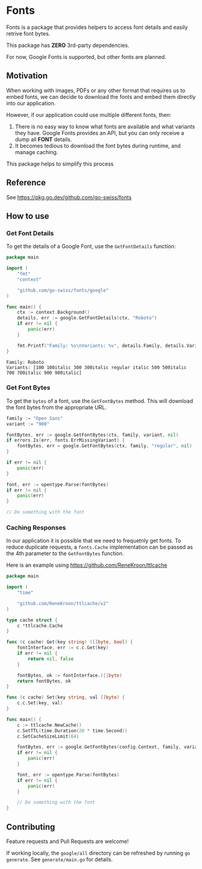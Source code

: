 # Fonts

Fonts is a package that provides helpers to access font details and easily retrive font bytes.

This package has **ZERO** 3rd-party dependencies.

For now, Google Fonts is supported, but other fonts are planned.

## Motivation

When working with images, PDFs or any other format that requires us to embed fonts, we can decide to download the fonts and embed them directly into our application.

However, if our application could use multiple different fonts, then:

1. There is no easy way to know what fonts are available and what variants they have. Google Fonts provides an API, but you can only receive a dump all **FONT** details.
2. It becomes tedious to download the font bytes during runtime, and manage caching.

This package helps to simplify this process

## Reference

See <https://pkg.go.dev/github.com/go-swiss/fonts>

## How to use

### Get Font Details

To get the details of a Google Font, use the `GetFontDetails` function:

```go
package main 

import (
    "fmt"
    "context"

    "github.com/go-swiss/fonts/google"
)

func main() {
    ctx := context.Background()
    details, err := google.GetFontDetails(ctx, "Roboto")
    if err != nil {
        panic(err)
    }

    fmt.Printf("Family: %s\nVariants: %v", details.Family, details.Variants)
}
```

```shell
Family: Roboto
Variants: [100 100italic 300 300italic regular italic 500 500italic 700 700italic 900 900italic]
```

### Get Font Bytes

To get the `bytes` of a font, use the `GetFontBytes` method. This will download the font bytes from the appropriate URL.

```go
family := "Open Sans"
variant := "900"

fontBytes, err := google.GetFontBytes(ctx, family, variant, nil)
if errors.Is(err, fonts.ErrMissingVariant) {
    fontBytes, err = google.GetFontBytes(ctx, family, "regular", nil)
}

if err != nil {
    panic(err)
}

font, err := opentype.Parse(fontBytes)
if err != nil {
    panic(err)
}

// Do something with the font
```

### Caching Responses

In our application it is possible that we need to frequetnly get fonts. To reduce duplicate requests, a `fonts.Cache` implementation can be passed as the 4th parameter to the `GetFontBytes` function.

Here is an example using <https://github.com/ReneKroon/ttlcache>


```go
package main 

import (
    "time"

    "github.com/ReneKroon/ttlcache/v2"
)

type cache struct {
	c *ttlcache.Cache
}

func (c cache) Get(key string) ([]byte, bool) {
	fontInterface, err := c.c.Get(key)
	if err != nil {
		return nil, false
	}

	fontBytes, ok := fontInterface.([]byte)
	return fontBytes, ok
}

func (c cache) Set(key string, val []byte) {
	c.c.Set(key, val)
}

func main() {
	c := ttlcache.NewCache()
	c.SetTTL(time.Duration(20 * time.Second))
	c.SetCacheSizeLimit(64)

    fontBytes, err := google.GetFontBytes(config.Context, family, variant, cache{c})
    if err != nil {
        panic(err)
    }

    font, err := opentype.Parse(fontBytes)
    if err != nil {
        panic(err)
    }

    // Do something with the font
}
```

## Contributing

Feature requests and Pull Requests are welcome!

If working locally, the `google/all` directory can be refreshed by running `go generate`. See `generate/main.go` for details.
